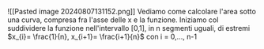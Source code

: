![[Pasted image 20240807131152.png]]
Vediamo come calcolare l'area sotto una curva, compresa fra l'asse delle x e la funzione.
Iniziamo col suddividere la funzione nell'intervallo [0,1], in n segmenti uguali, di estremi $x_{i}= \frac{1}{n}, x_{i+1}= \frac{i+1}{n}$ con i = 0,..., n-1
